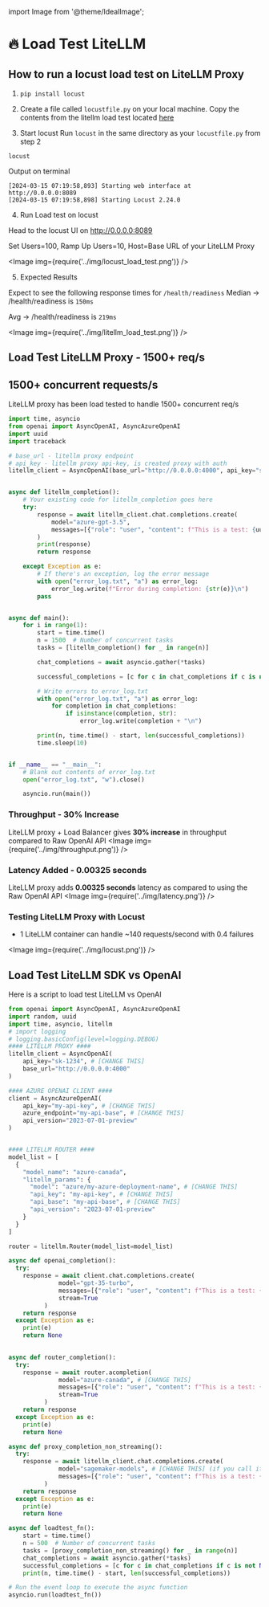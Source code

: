 import Image from '@theme/IdealImage';

# 🔥 Load Test LiteLLM 

## How to run a locust load test on LiteLLM Proxy 

1. `pip install locust`

2. Create a file called `locustfile.py` on your local machine. Copy the contents from the litellm load test located [here](https://github.com/BerriAI/litellm/blob/main/.github/workflows/locustfile.py)

3. Start locust
  Run `locust` in the same directory as your `locustfile.py` from step 2

  ```shell
  locust
  ```

  Output on terminal 
  ```
  [2024-03-15 07:19:58,893] Starting web interface at http://0.0.0.0:8089
  [2024-03-15 07:19:58,898] Starting Locust 2.24.0
  ```

4. Run Load test on locust

  Head to the locust UI on http://0.0.0.0:8089

  Set Users=100, Ramp Up Users=10, Host=Base URL of your LiteLLM Proxy

  <Image img={require('../img/locust_load_test.png')} />

5. Expected Results

  Expect to see the following response times for `/health/readiness` 
  Median → /health/readiness is `150ms`

  Avg →  /health/readiness is `219ms`

  <Image img={require('../img/litellm_load_test.png')} />

## Load Test LiteLLM Proxy - 1500+ req/s

## 1500+ concurrent requests/s

LiteLLM proxy has been load tested to handle 1500+ concurrent req/s

```python
import time, asyncio
from openai import AsyncOpenAI, AsyncAzureOpenAI
import uuid
import traceback

# base_url - litellm proxy endpoint
# api_key - litellm proxy api-key, is created proxy with auth
litellm_client = AsyncOpenAI(base_url="http://0.0.0.0:4000", api_key="sk-1234")


async def litellm_completion():
    # Your existing code for litellm_completion goes here
    try:
        response = await litellm_client.chat.completions.create(
            model="azure-gpt-3.5",
            messages=[{"role": "user", "content": f"This is a test: {uuid.uuid4()}"}],
        )
        print(response)
        return response

    except Exception as e:
        # If there's an exception, log the error message
        with open("error_log.txt", "a") as error_log:
            error_log.write(f"Error during completion: {str(e)}\n")
        pass


async def main():
    for i in range(1):
        start = time.time()
        n = 1500  # Number of concurrent tasks
        tasks = [litellm_completion() for _ in range(n)]

        chat_completions = await asyncio.gather(*tasks)

        successful_completions = [c for c in chat_completions if c is not None]

        # Write errors to error_log.txt
        with open("error_log.txt", "a") as error_log:
            for completion in chat_completions:
                if isinstance(completion, str):
                    error_log.write(completion + "\n")

        print(n, time.time() - start, len(successful_completions))
        time.sleep(10)


if __name__ == "__main__":
    # Blank out contents of error_log.txt
    open("error_log.txt", "w").close()

    asyncio.run(main())

```

### Throughput - 30% Increase
LiteLLM proxy + Load Balancer gives **30% increase** in throughput compared to Raw OpenAI API
<Image img={require('../img/throughput.png')} />

### Latency Added - 0.00325 seconds
LiteLLM proxy adds **0.00325 seconds** latency as compared to using the Raw OpenAI API
<Image img={require('../img/latency.png')} />


### Testing LiteLLM Proxy with Locust 
- 1 LiteLLM container can handle ~140 requests/second with 0.4 failures

<Image img={require('../img/locust.png')} />

## Load Test LiteLLM SDK vs OpenAI
Here is a script to load test LiteLLM vs OpenAI 

```python
from openai import AsyncOpenAI, AsyncAzureOpenAI
import random, uuid
import time, asyncio, litellm
# import logging
# logging.basicConfig(level=logging.DEBUG)
#### LITELLM PROXY #### 
litellm_client = AsyncOpenAI(
    api_key="sk-1234", # [CHANGE THIS]
    base_url="http://0.0.0.0:4000"
)

#### AZURE OPENAI CLIENT #### 
client = AsyncAzureOpenAI(
    api_key="my-api-key", # [CHANGE THIS]
    azure_endpoint="my-api-base", # [CHANGE THIS]
    api_version="2023-07-01-preview" 
)


#### LITELLM ROUTER #### 
model_list = [
  {
    "model_name": "azure-canada",
    "litellm_params": {
      "model": "azure/my-azure-deployment-name", # [CHANGE THIS]
      "api_key": "my-api-key", # [CHANGE THIS]
      "api_base": "my-api-base", # [CHANGE THIS]
      "api_version": "2023-07-01-preview"
    }
  }
]

router = litellm.Router(model_list=model_list)

async def openai_completion():
  try:
    response = await client.chat.completions.create(
              model="gpt-35-turbo",
              messages=[{"role": "user", "content": f"This is a test: {uuid.uuid4()}"}],
              stream=True
          )
    return response
  except Exception as e:
    print(e)
    return None
  

async def router_completion():
  try:
    response = await router.acompletion(
              model="azure-canada", # [CHANGE THIS]
              messages=[{"role": "user", "content": f"This is a test: {uuid.uuid4()}"}],
              stream=True
          )
    return response
  except Exception as e:
    print(e)
    return None

async def proxy_completion_non_streaming():
  try:
    response = await litellm_client.chat.completions.create(
              model="sagemaker-models", # [CHANGE THIS] (if you call it something else on your proxy)
              messages=[{"role": "user", "content": f"This is a test: {uuid.uuid4()}"}],
          )
    return response
  except Exception as e:
    print(e)
    return None

async def loadtest_fn():
    start = time.time()
    n = 500  # Number of concurrent tasks
    tasks = [proxy_completion_non_streaming() for _ in range(n)]
    chat_completions = await asyncio.gather(*tasks)
    successful_completions = [c for c in chat_completions if c is not None]
    print(n, time.time() - start, len(successful_completions))

# Run the event loop to execute the async function
asyncio.run(loadtest_fn())

```

